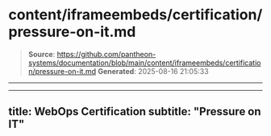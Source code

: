 # content/iframeembeds/certification/pressure-on-it.md

> **Source**: https://github.com/pantheon-systems/documentation/blob/main/content/iframeembeds/certification/pressure-on-it.md
> **Generated**: 2025-08-16 21:05:33

---

---
title: WebOps Certification
subtitle: "Pressure on IT"
---

<Partial file="certification-guide/pressure-on-it.md" />
